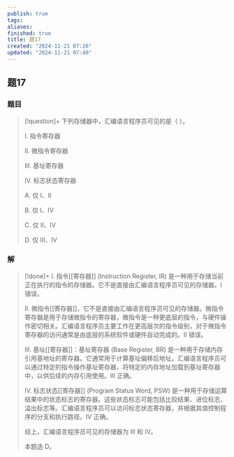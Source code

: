```yaml
---
publish: true
tags: 
aliases: 
finished: true
title: 题17
created: "2024-11-21 07:26"
updated: "2024-11-21 07:40"
---
```

## 题17
### 题目
> [!question]+
> 下列存储器中，汇编语言程序员可见的是（ ）。
> 
> Ⅰ. 指令寄存器
> 
> Ⅱ. 微指令寄存器
> 
> Ⅲ. 基址寄存器
> 
> Ⅳ. 标志状态寄存器
> 
> A. 仅 Ⅰ、Ⅱ
> 
> B. 仅 Ⅰ、IV
> 
> C. 仅 Ⅱ、Ⅳ
> 
> D. 仅 Ⅲ、Ⅳ
### 解
> [!done]+
> Ⅰ. 指令[[寄存器]] (Instruction Register, IR) 是一种用于存储当前正在执行的指令的存储器。它不是直接由汇编语言程序员可见的存储器。I 错误。
> 
> Ⅱ. 微指令[[寄存器]]，它不是直接由汇编语言程序员可见的存储器。微指令寄存器是用于存储微指令的寄存器，微指令是一种更底层的指令，与硬件操作密切相关。汇编语言程序员主要工作在更高层次的指令级别，对于微指令寄存器的访问通常是由底层的系统软件或硬件自动完成的。II 错误。
> 
> Ⅲ. 基址[[寄存器]]：基址寄存器 (Base Register, BR) 是一种用于存储内存引用基地址的寄存器。它通常用于计算基址偏移后地址。汇编语言程序员可以通过特定的指令操作基址寄存器，将特定的内存地址加载到基址寄存器中，以供后续的内存引用使用。III 正确。
> 
> Ⅳ. 标志状态[[寄存器]] (Program Status Word, PSW) 是一种用于存储运算结果中的状态标志的寄存器。这些状态标志可能包括比较结果、进位标志、溢出标志等。汇编语言程序员可以访问标志状态寄存器，并根据其值控制程序的分支和执行路径。Ⅳ 正确。
> 
> 综上，汇编语言程序员可见的存储器为 Ⅲ 和 Ⅳ。
> 
> 本题选 D。